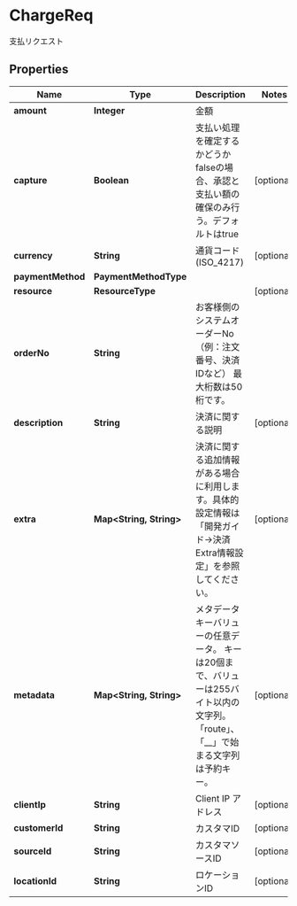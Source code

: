 

# ChargeReq

支払リクエスト

## Properties

| Name | Type | Description | Notes |
|------------ | ------------- | ------------- | -------------|
|**amount** | **Integer** | 金額 |  |
|**capture** | **Boolean** | 支払い処理を確定するかどうか falseの場合、承認と支払い額の確保のみ行う。デフォルトはtrue  |  [optional] |
|**currency** | **String** | 通貨コード (ISO_4217) |  [optional] |
|**paymentMethod** | **PaymentMethodType** |  |  |
|**resource** | **ResourceType** |  |  [optional] |
|**orderNo** | **String** | お客様側のシステムオーダーNo（例：注文番号、決済IDなど） 最大桁数は50桁です。  |  |
|**description** | **String** | 決済に関する説明 |  [optional] |
|**extra** | **Map&lt;String, String&gt;** | 決済に関する追加情報がある場合に利用します。具体的設定情報は「開発ガイド-&gt;決済Extra情報設定」を参照してください。 |  [optional] |
|**metadata** | **Map&lt;String, String&gt;** | メタデータ キーバリューの任意データ。 キーは20個まで、バリューは255バイト以内の文字列。 「route」、「__」で始まる文字列は予約キー。  |  [optional] |
|**clientIp** | **String** | Client IP アドレス |  [optional] |
|**customerId** | **String** | カスタマID |  [optional] |
|**sourceId** | **String** | カスタマソースID |  [optional] |
|**locationId** | **String** | ロケーションID |  [optional] |



